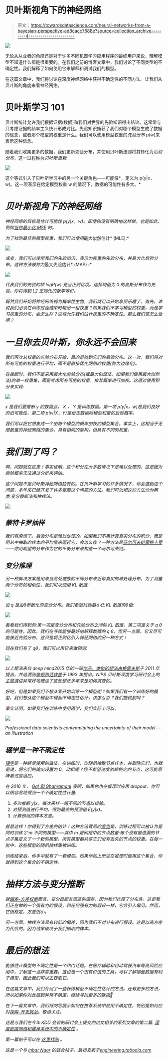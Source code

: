 # 贝叶斯视角下的神经网络

> 原文：<https://towardsdatascience.com/neural-networks-from-a-bayesian-perspective-ad8cacc7588e?source=collection_archive---------4----------------------->

![](img/f3595ad3054352f6731d1fcd826d99ec.png)

无论从从业者的角度还是对于许多不同机器学习应用程序的最终用户来说，理解模型不知道什么都是很重要的。在我们之前的博客文章中，我们讨论了不同类型的不确定性。我们解释了如何使用它来解释和调试我们的模型。

在这篇文章中，我们将讨论在深度神经网络中获得不确定性的不同方法。让我们从贝叶斯的角度来看神经网络。

# 贝叶斯学习 101

贝叶斯统计允许我们根据证据(数据)和我们对世界的先验知识得出结论。这常常与只考虑证据的频率主义统计形成对比。先验知识捕获了我们对哪个模型生成了数据的信念，或者那个模型的权重是什么。我们可以使用模型权重的*先验分布* p(w)来表示这种信念。

随着我们收集更多的数据，我们更新先验分布，并使用贝叶斯法则将其转化为*后验分布*，这一过程称为*贝叶斯更新*:

![](img/01b3d4c48fea9da04ea10df6b9839491.png)

这个等式引入了贝叶斯学习中的另一个关键角色——可能性*，定义为 p(y|x，w)。这一项表示在给定模型权重 *w* 的情况下，数据的可能性有多大。*

# *贝叶斯视角下的神经网络*

*神经网络的目标是估计可能性 p(y|x，w)。即使你没有明确地这样做，也是如此，例如[当你最小化 MSE](https://www.jessicayung.com/mse-as-maximum-likelihood) 时。*

*为了找到最佳的模型权重，我们可以使用*最大似然估计* (MLE):*

*![](img/a261eadcc8589c508bdc7230edaea509.png)*

*或者，我们可以使用我们的先验知识，表示为权重的先验分布，并最大化后验分布。这种方法被称为*最大先验估计* (MAP) **:***

*![](img/c7c322c406a7ae50541ce7a5777b49c9.png)*

*代表我们的先验的项 *logP(w)* 充当正则化项。选择均值为 0 的高斯分布作为先验，你将得到 L2 正则化的数学等价。*

*既然我们开始将神经网络视为概率性生物，我们就可以开始享受乐趣了。首先，谁说我们必须在训练过程结束时输出一组权重？如果我们不学习模型的权重，而是学习权重的分布，会怎么样？这将允许我们估计权重的不确定性。那么我们该怎么做呢？*

# *一旦你去贝叶斯，你永远不会回来*

*我们再次从权重的先验分布开始，目的是找到它们的后验分布。这一次，我们将对所有可能的权重进行平均，而不是直接优化网络的权重(称为边缘化)。*

*在推断时，我们不是采用最大化后验分布(或最大似然法，如果我们使用最大似然法)的单一权重集，而是考虑所有可能的权重，按其概率进行加权。这通过使用积分来实现:*

*![](img/991568a2f6dd4d04fa1236b3782f0190.png)*

**x* 是我们要推断 *y* 的数据点， *X* ， *Y* 是训练数据。第一项 p(y|x，w)是我们良好的旧可能性，第二项 p(w|X，Y)是给定数据时模型权重的后验概率。*

*我们可以把它想象成一个由每个模型的概率加权的模型集合。事实上，这相当于无限数量的神经网络的集合，具有相同的架构，但具有不同的权重。*

# *我们到了吗？*

*啊，问题就在这里！事实证明，这个积分在大多数情况下是难以处理的。这是因为后验概率无法通过分析来评估。*

*这个问题不是贝叶斯神经网络独有的。在贝叶斯学习的许多情况下，你会遇到这个问题，多年来已经开发了许多克服这个问题的方法。我们可以把这些方法分为两类:变分推断法和抽样法。*

*![](img/1dac4d1584ab16d83c0e99afd1e83fae.png)*

## *蒙特卡罗抽样*

*我们有麻烦了。后验分布是难以处理的。如果我们不用计算真实分布的积分，而是用从中抽取的样本的平均值来逼近它，会怎么样？一种方法是[马尔可夫链蒙特卡罗](/a-zero-math-introduction-to-markov-chain-monte-carlo-methods-dcba889e0c50)——你用期望的分布作为它的平衡分布来构造一个马尔可夫链。*

## *变分推理*

*另一种解决方案是用来自易处理族的不同分布来近似真实的难处理分布。为了测量两个分布的相似性，我们可以使用 KL 散度:*

*![](img/357e1bd1cdaa4a90a9dbdc78c002b100.png)*

*设 *q* 是由θ参数化的变分分布。我们希望找到最小化 KL 散度的θ值:*

*![](img/4a263002ecca5aef731253dc9da616ff.png)*

*看看我们得到的:第一项是变分分布和先验分布之间的 KL 散度。第二项是关于 *q* θ的可能性。因此，我们在寻找能够最好地解释数据的 *q* θ，但另一方面，它又尽可能接近先验分布。这只是将正则化引入神经网络的另一种方式！*

*现在我们有了 qθ，我们可以用它来做预测:*

*![](img/aedcb42f976215fe55a0a76586f362af.png)*

*以上提法来自 deep mind2015 年的一部[作品。类似的想法由](http://proceedings.mlr.press/v37/blundell15.html)[格雷夫斯](http://proceedings.mlr.press/v37/blundell15.html)于 2011 年提出，并追溯到[辛顿和范坎普](http://www.cs.toronto.edu/~fritz/absps/colt93.pdf)于 1993 年提出。NIPS 贝叶斯深度学习研讨会上的[主题演讲](https://www.youtube.com/watch?v=FD8l2vPU5FY)非常好地概述了这些想法多年来是如何演变的。*

*好吧，但是如果我们不想从零开始训练一个模型呢？如果我们有一个训练好的模型，我们想从这个模型中得到不确定性估计，该怎么办？我们能做到吗？*

*事实证明，如果我们在训练中使用辍学，我们实际上可以。*

*![](img/c622afea9f50a472894150c09f835255.png)*

*Professional data scientists contemplating the uncertainty of their model — an illustration*

## *辍学是一种不确定性*

*[辍学](http://jmlr.org/papers/v15/srivastava14a.html)是一种经常使用的做法。在训练时，你随机抽取节点样本，并删除它们，也就是说，将它们的输出设置为 0。动机呢？您不希望过度依赖特定的节点，这可能意味着过度适应。*

*在 2016 年， [Gal 和 Ghahramani](http://proceedings.mlr.press/v48/gal16.pdf) 表明，如果你也在推理时应用 dropout，你可以很容易地得到一个不确定性估计量:*

1.  *多次推断 y|x，每次采样一组不同的节点以排除。*
2.  *对预测值进行平均，得到最终的预测值 E(y|x)。*
3.  *计算预测的样本方差。*

*就是这样！你得到了方差的估计！这种方法背后的[直觉](http://www.cs.ox.ac.uk/people/yarin.gal/website/blog_3d801aa532c1ce.html)是，训练过程可以被认为是同时训练 2^m 不同的模型——其中 m 是网络中的节点数量:每个没有被遗漏的节点子集定义了一个新的模型。所有模型都共享它们没有丢失的节点的权重。在每一批中，这些模型的随机抽样集被训练。*

*训练结束后，你手中就有了一套模型。如果你如上所述在推理时使用这个集合，你就得到这个集合的不确定性。*

# *抽样方法与变分推断*

*就[偏差-方差权衡](https://en.wikipedia.org/wiki/Bias%E2%80%93variance_tradeoff)而言，变分推断有很高的偏差，因为我们选择了分布族。这是我们正在做的一个强有力的假设，和任何强有力的假设一样，它会引入偏见。然而，它很稳定，方差很小。*

*另一方面，抽样方法具有较低的偏差，因为我们不对分布进行假设。这是以高方差为代价的，因为结果取决于我们抽取的样本。*

# *最后的想法*

*能够估计模型的不确定性是一个热门话题。在医疗辅助和自动驾驶汽车等高风险应用中，了解这一点非常重要。这也是一个很有价值的工具，可以了解哪些数据有利于模型，因此我们可以去获取它。*

*在这篇文章中，我们介绍了一些获得模型不确定性估计的方法。还有更多的方法，所以如果你对此感到非常不确定，继续寻找更多的数据🙂*

*在下一篇文章中，我们将向您展示如何在推荐系统中使用不确定性，特别是如何应对[探索-开发挑战](https://en.wikipedia.org/wiki/Multi-armed_bandit)。敬请关注。*

**这是与我们在今年 KDD 会议的研讨会上提交的论文相关的系列文章的第二篇:* [*深度密度网络和推荐系统中的不确定性*](https://arxiv.org/abs/1711.02487) *。**

**第一篇帖子可以在* [*这里找到*](https://engineering.taboola.com/using-uncertainty-interpret-model) *。**

*这是一个与 [Inbar Naor](https://medium.com/u/5d840e4443e4?source=post_page-----ad8cacc7588e--------------------------------) 的联合帖子。最初发表于[engineering.taboola.com](https://engineering.taboola.com/neural-networks-bayesian-perspective)*